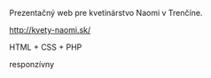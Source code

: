 Prezentačný web pre kvetinárstvo Naomi v Trenčíne.

http://kvety-naomi.sk/

HTML + CSS + PHP

responzívny
